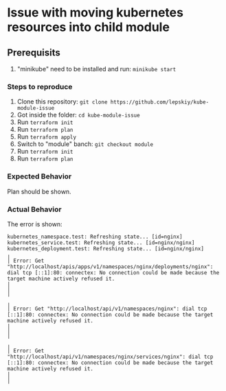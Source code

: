 # Issue with moving kubernetes resources into child module


## Prerequisits

1. "minikube" need to be installed and run: `minikube start`

### Steps to reproduce

1. Clone this repository: `git clone https://github.com/lepskiy/kube-module-issue`
1. Got inside the folder: `cd kube-module-issue`
1. Run `terraform init`
1. Run `terraform plan`
1. Run `terraform apply`
1. Switch to "module" banch: `git checkout module`
1. Run `terraform init`
1. Run `terraform plan`

### Expected Behavior
Plan should be shown.

### Actual Behavior
The error is shown:
```
kubernetes_namespace.test: Refreshing state... [id=nginx]
kubernetes_service.test: Refreshing state... [id=nginx/nginx]
kubernetes_deployment.test: Refreshing state... [id=nginx/nginx]
╷
│ Error: Get "http://localhost/apis/apps/v1/namespaces/nginx/deployments/nginx": dial tcp [::1]:80: connectex: No connection could be made because the target machine actively refused it.
│
│
╵
╷
│ Error: Get "http://localhost/api/v1/namespaces/nginx": dial tcp [::1]:80: connectex: No connection could be made because the target machine actively refused it.
│
│
╵
╷
│ Error: Get "http://localhost/api/v1/namespaces/nginx/services/nginx": dial tcp [::1]:80: connectex: No connection could be made because the target machine actively refused it.
│
│
```